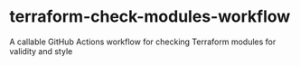 # terraform-check-modules-workflow
A callable GitHub Actions workflow for checking Terraform modules for validity and style
